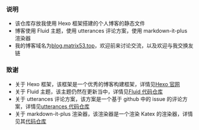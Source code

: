### 说明

- 该仓库存放我使用 Hexo 框架搭建的个人博客的静态文件
- 博客使用 Fluid 主题，使用 utterances 评论方案，使用 markdown-it-plus 渲染器
- 我的博客域名为[blog.matrix53.top](https://blog.matrix53.top)，欢迎前来讨论交流，以及欢迎与我交换友链

### 致谢

- 关于 Hexo 框架，该框架是一个优秀的博客构建框架，详情见[Hexo 官网](https://hexo.io/)
- 关于 Fluid 主题，该主题仍然在更新当中，详情见[Fluid 代码仓库](https://github.com/fluid-dev/hexo-theme-fluid)
- 关于 utterances 评论方案，该方案是一个基于 github 中的 issue 的评论方案，详情见[utterances 代码仓库](https://github.com/utterance/utterances)
- 关于 markdown-it-plus 渲染器，该渲染器是一个渲染 Katex 的渲染器，详情见其[代码仓库](https://github.com/CHENXCHEN/hexo-renderer-markdown-it-plus)
